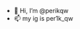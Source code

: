 - 👋 Hi, I’m @perikqw 
- 📫 my ig is per1k_qw

<!---
perikqw/perikqw is a ✨ special ✨ repository because its `README.md` (this file) appears on your GitHub profile.
You can click the Preview link to take a look at your changes.
--->
